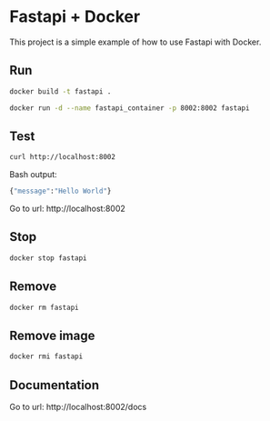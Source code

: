#  Fastapi + Docker

This project is a simple example of how to use Fastapi with Docker.

## Run

```bash
docker build -t fastapi .
```

```bash
docker run -d --name fastapi_container -p 8002:8002 fastapi
```

## Test

```bash
curl http://localhost:8002
```

Bash output:

```bash
{"message":"Hello World"}
```

Go to url: http://localhost:8002

## Stop

```bash
docker stop fastapi
```

## Remove

```bash
docker rm fastapi
```

## Remove image

```bash
docker rmi fastapi
```

## Documentation

Go to url: http://localhost:8002/docs
